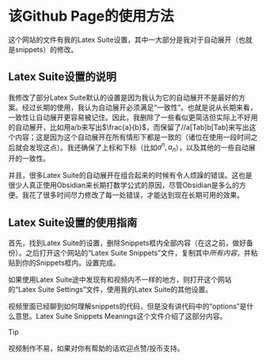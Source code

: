 # 该Github Page的使用方法
这个网站的文件有我的Latex Suite设置，其中一大部分是我对于自动展开（也就是snippets）的修改。

## Latex Suite设置的说明
我修改了部分Latex Suite默认的设置是因为我认为它的自动展开不是最好的方案。经过长期的使用，我认为自动展开必须满足“一致性”。也就是说从长期来看，一致性让自动展开更容易被记住。因此，我删除了一些看似更简洁但实际上不好用的自动展开，比如用a/b来写出$\frac{a}{b}$，而保留了//a[Tab]b[Tab]来写出这个内容；这是因为这个自动展开在所有情形下都是一致的（诸位在使用一段时间之后就会发现这点）。我还确保了上标和下标（比如$a^{n}, a_{n}$），以及其他的一些自动展开的一致性。

并且，很多Latex Suite的自动展开在组合起来的时候有令人烦躁的错误。这也是很少人真正使用Obsidian来长期打数学公式的原因，尽管Obsidian是多么的方便。我花了很多时间尽力修改了每一处错误，才能达到现在长期可用的效果。

## Latex Suite设置的使用指南
首先，找到Latex Suite的设置，删除Snippets框内全部内容（在这之前，做好备份）。之后打开这个网站的“Latex Suite Snippets”文件，复制其中*所有内容*，并粘贴到你的Snippets框内。设置完成。

如果使用Latex Suite途中发现有和视频内不一样的地方，则打开这个网站的“Latex Suite Settings”文件，使用我的Latex Suite的其他设置。

视频里面已经聊到如何理解snippets的代码，但是没有讲代码中的“options”是什么意思。Latex Suite Snippets Meanings这个文件介绍了这部分内容。


>[!Tip]
视频制作不易，如果对你有帮助的话欢迎点赞/投币支持。
